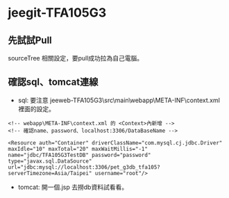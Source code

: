 # jeegit-TFA105G3

## 先試試Pull
sourceTree 相關設定，要pull成功拉為自己電腦。

## 確認sql、tomcat連線
- sql: 要注意 jeeweb-TFA105G3\src\main\webapp\META-INF\context.xml 裡面的設定。

```xml=
<!-- webapp\META-INF\context.xml 的 <Context>內新增 -->
<!-- 確認name、password、localhost:3306/DataBaseName -->

<Resource auth="Container" driverClassName="com.mysql.cj.jdbc.Driver" maxIdle="10" maxTotal="20" maxWaitMillis="-1" name="jdbc/TFA105G3TestDB" password="password" type="javax.sql.DataSource" url="jdbc:mysql://localhost:3306/pet_g3db_tfa105?serverTimezone=Asia/Taipei" username="root"/>
```

- tomcat: 開一個.jsp 去撈db資料試看看。
